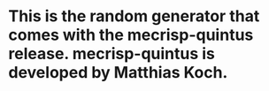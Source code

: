 # This is the random generator that comes with the mecrisp-quintus release. mecrisp-quintus is developed by Matthias Koch.
